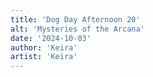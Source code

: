 ```yaml
---
title: 'Dog Day Afternoon 20'
alt: 'Mysteries of the Arcana'
date: '2024-10-03'
author: 'Keira'
artist: 'Keira'
---
```

